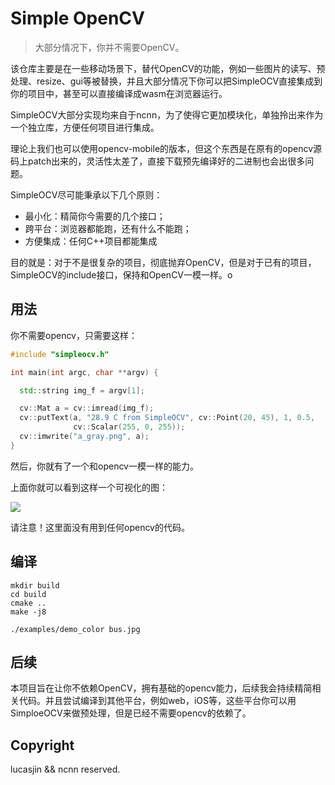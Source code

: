 # Simple OpenCV

> 大部分情况下，你并不需要OpenCV。

该仓库主要是在一些移动场景下，替代OpenCV的功能，例如一些图片的读写、预处理、resize、gui等被替换，并且大部分情况下你可以把SimpleOCV直接集成到你的项目中，甚至可以直接编译成wasm在浏览器运行。

SimpleOCV大部分实现均来自于ncnn，为了使得它更加模块化，单独拎出来作为一个独立库，方便任何项目进行集成。

理论上我们也可以使用opencv-mobile的版本，但这个东西是在原有的opencv源码上patch出来的，灵活性太差了，直接下载预先编译好的二进制也会出很多问题。

SimpleOCV尽可能秉承以下几个原则：

- 最小化：精简你今需要的几个接口；
- 跨平台：浏览器都能跑，还有什么不能跑；
- 方便集成：任何C++项目都能集成

目的就是：对于不是很复杂的项目，彻底抛弃OpenCV，但是对于已有的项目，SimpleOCV的include接口，保持和OpenCV一模一样。o


## 用法

你不需要opencv，只需要这样：

```c++
#include "simpleocv.h"

int main(int argc, char **argv) {

  std::string img_f = argv[1];

  cv::Mat a = cv::imread(img_f);
  cv::putText(a, "28.9 C from SimpleOCV", cv::Point(20, 45), 1, 0.5,
              cv::Scalar(255, 0, 255));
  cv::imwrite("a_gray.png", a);
}
```

然后，你就有了一个和opencv一模一样的能力。

上面你就可以看到这样一个可视化的图：

![](https://raw.githubusercontent.com/jinfagang/public_images/master/20221221165207.png)

请注意！这里面没有用到任何opencv的代码。


## 编译

```
mkdir build
cd build
cmake ..
make -j8

./examples/demo_color bus.jpg
```

## 后续

本项目旨在让你不依赖OpenCV，拥有基础的opencv能力，后续我会持续精简相关代码。并且尝试编译到其他平台，例如web，iOS等，这些平台你可以用SimploeOCV来做预处理，但是已经不需要opencv的依赖了。



## Copyright

lucasjin && ncnn reserved.

